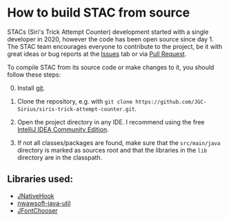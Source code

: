 # How to build STAC from source

STACs (Siri's Trick Attempt Counter) development started with a single developer in 2020, however the code has been open source since day 1. The STAC team encourages everyone to contribute to the project, be it with great ideas or bug reports at the [Issues](https://github.com/SiriusGG/stac/issues) tab or via [Pull Request](https://github.com/SiriusGG/stac/pulls).

To compile STAC from its source code or make changes to it, you should follow these steps:

0) Install [git](https://git-scm.com/downloads).

1) Clone the repository, e.g. with ```git clone https://github.com/JGC-Sirius/siris-trick-attempt-counter.git```.

2) Open the project directory in any IDE. I recommend using the free [IntelliJ IDEA Community Edition](https://www.jetbrains.com/de-de/idea/download/).

3) If not all classes/packages are found, make sure that the ```src/main/java``` directory is marked as sources root and that the libraries in the ```lib``` directory are in the classpath.

## Libraries used:
- [JNativeHook](https://github.com/kwhat/jnativehook)
- [nwawsoft-java-util](https://java-util.nwawsoft.com/)
- [JFontChooser](https://de.osdn.net/projects/jfontchooser/)
